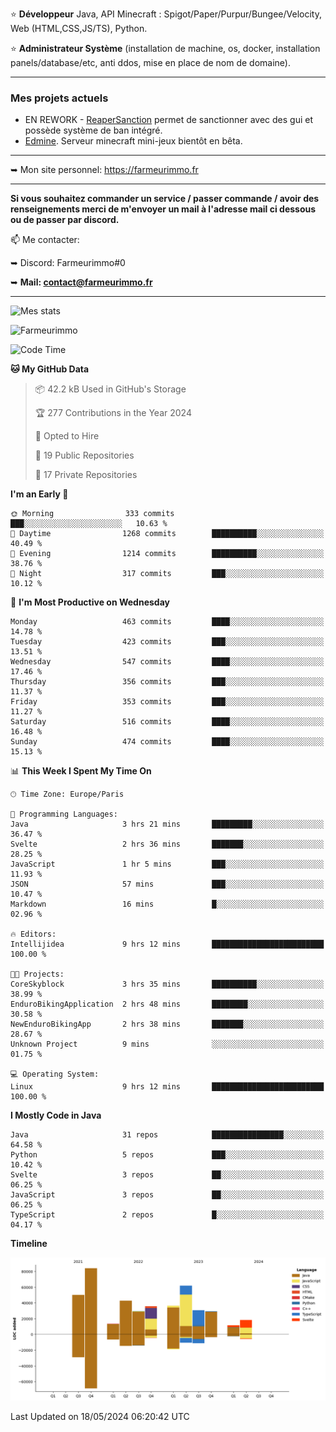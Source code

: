 ⭐ **Développeur** Java, API Minecraft : Spigot/Paper/Purpur/Bungee/Velocity, Web (HTML,CSS,JS/TS), Python.

⭐ **Administrateur Système** (installation de machine, os, docker, installation panels/database/etc, anti ddos, mise en place de nom de domaine).

---

### Mes projets actuels
- EN REWORK - [ReaperSanction](https://www.spigotmc.org/resources/reapersanction.89580/) permet de sanctionner avec des gui et possède système de ban intégré.
- [Edmine](https://edmine.net). Serveur minecraft mini-jeux bientôt en bêta.

---

➥ Mon site personnel: https://farmeurimmo.fr

---

**Si vous souhaitez commander un service / passer commande / avoir des renseignements merci de m'envoyer un mail à l'adresse mail ci dessous ou de passer par discord.**

📫 Me contacter:
 
   ➥ Discord: Farmeurimmo#0
   
   ➥ **Mail: contact@farmeurimmo.fr**

---

![Mes stats](https://github-readme-stats.farmeurimmo.fr/api?username=Farmeurimmo&count_private=true&show_icons=true&theme=radical)

<img src="https://komarev.com/ghpvc/?username=Farmeurimmo" alt="Farmeurimmo" />

<!--START_SECTION:waka-->
![Code Time](http://img.shields.io/badge/Code%20Time-1%2C348%20hrs%2016%20mins-blue)

**🐱 My GitHub Data** 

> 📦 42.2 kB Used in GitHub's Storage 
 > 
> 🏆 277 Contributions in the Year 2024
 > 
> 💼 Opted to Hire
 > 
> 📜 19 Public Repositories 
 > 
> 🔑 17 Private Repositories 
 > 
**I'm an Early 🐤** 

```text
🌞 Morning                333 commits         ███░░░░░░░░░░░░░░░░░░░░░░   10.63 % 
🌆 Daytime                1268 commits        ██████████░░░░░░░░░░░░░░░   40.49 % 
🌃 Evening                1214 commits        ██████████░░░░░░░░░░░░░░░   38.76 % 
🌙 Night                  317 commits         ███░░░░░░░░░░░░░░░░░░░░░░   10.12 % 
```
📅 **I'm Most Productive on Wednesday** 

```text
Monday                   463 commits         ████░░░░░░░░░░░░░░░░░░░░░   14.78 % 
Tuesday                  423 commits         ███░░░░░░░░░░░░░░░░░░░░░░   13.51 % 
Wednesday                547 commits         ████░░░░░░░░░░░░░░░░░░░░░   17.46 % 
Thursday                 356 commits         ███░░░░░░░░░░░░░░░░░░░░░░   11.37 % 
Friday                   353 commits         ███░░░░░░░░░░░░░░░░░░░░░░   11.27 % 
Saturday                 516 commits         ████░░░░░░░░░░░░░░░░░░░░░   16.48 % 
Sunday                   474 commits         ████░░░░░░░░░░░░░░░░░░░░░   15.13 % 
```


📊 **This Week I Spent My Time On** 

```text
🕑︎ Time Zone: Europe/Paris

💬 Programming Languages: 
Java                     3 hrs 21 mins       █████████░░░░░░░░░░░░░░░░   36.47 % 
Svelte                   2 hrs 36 mins       ███████░░░░░░░░░░░░░░░░░░   28.25 % 
JavaScript               1 hr 5 mins         ███░░░░░░░░░░░░░░░░░░░░░░   11.93 % 
JSON                     57 mins             ███░░░░░░░░░░░░░░░░░░░░░░   10.47 % 
Markdown                 16 mins             █░░░░░░░░░░░░░░░░░░░░░░░░   02.96 % 

🔥 Editors: 
Intellijidea             9 hrs 12 mins       █████████████████████████   100.00 % 

🐱‍💻 Projects: 
CoreSkyblock             3 hrs 35 mins       ██████████░░░░░░░░░░░░░░░   38.99 % 
EnduroBikingApplication  2 hrs 48 mins       ████████░░░░░░░░░░░░░░░░░   30.58 % 
NewEnduroBikingApp       2 hrs 38 mins       ███████░░░░░░░░░░░░░░░░░░   28.67 % 
Unknown Project          9 mins              ░░░░░░░░░░░░░░░░░░░░░░░░░   01.75 % 

💻 Operating System: 
Linux                    9 hrs 12 mins       █████████████████████████   100.00 % 
```

**I Mostly Code in Java** 

```text
Java                     31 repos            ████████████████░░░░░░░░░   64.58 % 
Python                   5 repos             ███░░░░░░░░░░░░░░░░░░░░░░   10.42 % 
Svelte                   3 repos             ██░░░░░░░░░░░░░░░░░░░░░░░   06.25 % 
JavaScript               3 repos             ██░░░░░░░░░░░░░░░░░░░░░░░   06.25 % 
TypeScript               2 repos             █░░░░░░░░░░░░░░░░░░░░░░░░   04.17 % 
```



**Timeline**

![Lines of Code chart](https://raw.githubusercontent.com/Farmeurimmo/Farmeurimmo/main/assets/bar_graph.png)


 Last Updated on 18/05/2024 06:20:42 UTC
<!--END_SECTION:waka-->
